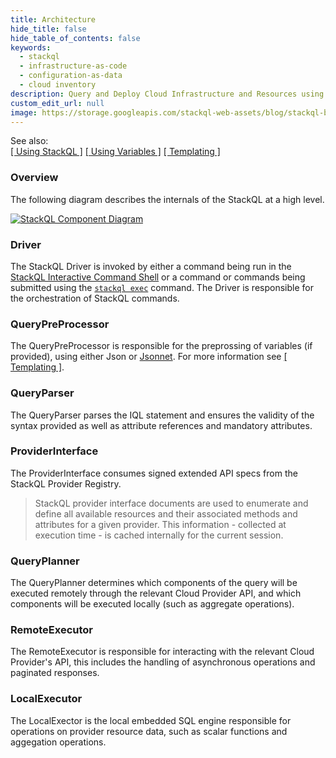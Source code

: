 ```yaml
---
title: Architecture
hide_title: false
hide_table_of_contents: false
keywords:
  - stackql
  - infrastructure-as-code
  - configuration-as-data
  - cloud inventory
description: Query and Deploy Cloud Infrastructure and Resources using SQL
custom_edit_url: null
image: https://storage.googleapis.com/stackql-web-assets/blog/stackql-blog-post-featured-image.png
---
```


See also:  
[[ Using StackQL ]](/docs/getting-started/using-stackql) [[ Using Variables ]](/docs/getting-started/variables) [[ Templating ]](/docs/getting-started/templating)

### Overview

The following diagram describes the internals of the StackQL at a high level.

[![StackQL Component Diagram](/img/stackql-component-diagram.svg)](/img/stackql-component-diagram.png)

### Driver
The StackQL Driver is invoked by either a command being run in the [StackQL Interactive Command Shell](/docs/command-line-usage/shell) or a command or commands being submitted using the [`stackql exec`](/docs/command-line-usage/exec) command. The Driver is responsible for the orchestration of StackQL commands. 

### QueryPreProcessor
The QueryPreProcessor is responsible for the preprossing of variables (if provided), using either Json or [Jsonnet](https://jsonnet.org/).  For more information see [[ Templating ]](/docs/getting-started/templating).

### QueryParser
The QueryParser parses the IQL statement and ensures the validity of the syntax provided as well as attribute references and mandatory attributes. 

### ProviderInterface
The ProviderInterface consumes signed extended API specs from the StackQL Provider Registry.

> StackQL provider interface documents are used to enumerate and define all available resources and their associated methods and attributes for a given provider.  This information - collected at execution time - is cached internally for the current session.

### QueryPlanner
The QueryPlanner determines which components of the query will be executed remotely through the relevant Cloud Provider API, and which components will be executed locally (such as aggregate operations).

### RemoteExecutor
The RemoteExecutor is responsible for interacting with the relevant Cloud Provider's API, this includes the handling of asynchronous operations and paginated responses.

### LocalExecutor
The LocalExector is the local embedded SQL engine responsible for operations on provider resource data, such as scalar functions and aggegation operations.